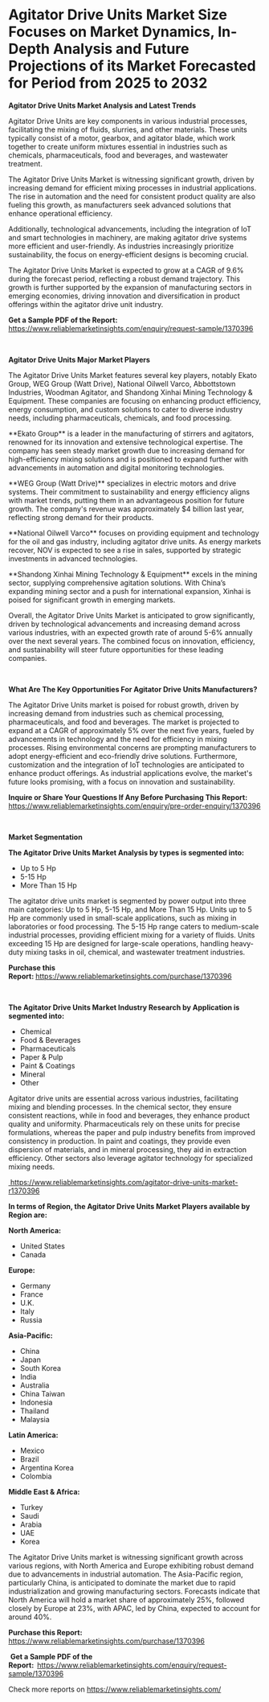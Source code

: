 <p><h1>Agitator Drive Units Market Size Focuses on Market Dynamics, In-Depth Analysis and Future Projections of its Market Forecasted for Period from 2025 to 2032</h1></p><p><strong>Agitator Drive Units Market Analysis and Latest Trends</strong></p>
<p><p>Agitator Drive Units are key components in various industrial processes, facilitating the mixing of fluids, slurries, and other materials. These units typically consist of a motor, gearbox, and agitator blade, which work together to create uniform mixtures essential in industries such as chemicals, pharmaceuticals, food and beverages, and wastewater treatment. </p><p>The Agitator Drive Units Market is witnessing significant growth, driven by increasing demand for efficient mixing processes in industrial applications. The rise in automation and the need for consistent product quality are also fueling this growth, as manufacturers seek advanced solutions that enhance operational efficiency. </p><p>Additionally, technological advancements, including the integration of IoT and smart technologies in machinery, are making agitator drive systems more efficient and user-friendly. As industries increasingly prioritize sustainability, the focus on energy-efficient designs is becoming crucial. </p><p>The Agitator Drive Units Market is expected to grow at a CAGR of 9.6% during the forecast period, reflecting a robust demand trajectory. This growth is further supported by the expansion of manufacturing sectors in emerging economies, driving innovation and diversification in product offerings within the agitator drive unit industry.</p></p>
<p><strong>Get a Sample PDF of the Report:&nbsp;</strong> <a href="https://www.reliablemarketinsights.com/enquiry/request-sample/1370396?utm_campaign=3261&utm_medium=2&utm_source=Github&utm_content=ia&utm_term=22032025&utm_id=agitator-drive-units">https://www.reliablemarketinsights.com/enquiry/request-sample/1370396</a></p>
<p>&nbsp;</p>
<p><strong>Agitator Drive Units Major Market Players</strong></p>
<p><p>The Agitator Drive Units Market features several key players, notably Ekato Group, WEG Group (Watt Drive), National Oilwell Varco, Abbottstown Industries, Woodman Agitator, and Shandong Xinhai Mining Technology & Equipment. These companies are focusing on enhancing product efficiency, energy consumption, and custom solutions to cater to diverse industry needs, including pharmaceuticals, chemicals, and food processing.</p><p>**Ekato Group** is a leader in the manufacturing of stirrers and agitators, renowned for its innovation and extensive technological expertise. The company has seen steady market growth due to increasing demand for high-efficiency mixing solutions and is positioned to expand further with advancements in automation and digital monitoring technologies.</p><p>**WEG Group (Watt Drive)** specializes in electric motors and drive systems. Their commitment to sustainability and energy efficiency aligns with market trends, putting them in an advantageous position for future growth. The company's revenue was approximately $4 billion last year, reflecting strong demand for their products.</p><p>**National Oilwell Varco** focuses on providing equipment and technology for the oil and gas industry, including agitator drive units. As energy markets recover, NOV is expected to see a rise in sales, supported by strategic investments in advanced technologies.</p><p>**Shandong Xinhai Mining Technology & Equipment** excels in the mining sector, supplying comprehensive agitation solutions. With China’s expanding mining sector and a push for international expansion, Xinhai is poised for significant growth in emerging markets.</p><p>Overall, the Agitator Drive Units Market is anticipated to grow significantly, driven by technological advancements and increasing demand across various industries, with an expected growth rate of around 5-6% annually over the next several years. The combined focus on innovation, efficiency, and sustainability will steer future opportunities for these leading companies.</p></p>
<p>&nbsp;</p>
<p><strong>What Are The Key Opportunities For Agitator Drive Units Manufacturers?</strong></p>
<p><p>The Agitator Drive Units market is poised for robust growth, driven by increasing demand from industries such as chemical processing, pharmaceuticals, and food and beverages. The market is projected to expand at a CAGR of approximately 5% over the next five years, fueled by advancements in technology and the need for efficiency in mixing processes. Rising environmental concerns are prompting manufacturers to adopt energy-efficient and eco-friendly drive solutions. Furthermore, customization and the integration of IoT technologies are anticipated to enhance product offerings. As industrial applications evolve, the market's future looks promising, with a focus on innovation and sustainability.</p></p>
<p><strong>Inquire or Share Your Questions If Any Before Purchasing This Report:</strong> <a href="https://www.reliablemarketinsights.com/enquiry/pre-order-enquiry/1370396?utm_campaign=3261&utm_medium=2&utm_source=Github&utm_content=ia&utm_term=22032025&utm_id=agitator-drive-units">https://www.reliablemarketinsights.com/enquiry/pre-order-enquiry/1370396</a></p>
<p>&nbsp;</p>
<p><strong>Market Segmentation</strong></p>
<p><strong>The Agitator Drive Units Market Analysis by types is segmented into:</strong></p>
<p><ul><li>Up to 5 Hp</li><li>5-15 Hp</li><li>More Than 15 Hp</li></ul></p>
<p><p>The agitator drive units market is segmented by power output into three main categories: Up to 5 Hp, 5-15 Hp, and More Than 15 Hp. Units up to 5 Hp are commonly used in small-scale applications, such as mixing in laboratories or food processing. The 5-15 Hp range caters to medium-scale industrial processes, providing efficient mixing for a variety of fluids. Units exceeding 15 Hp are designed for large-scale operations, handling heavy-duty mixing tasks in oil, chemical, and wastewater treatment industries.</p></p>
<p><strong>Purchase this Report:&nbsp;</strong><a href="https://www.reliablemarketinsights.com/purchase/1370396?utm_campaign=3261&utm_medium=2&utm_source=Github&utm_content=ia&utm_term=22032025&utm_id=agitator-drive-units">https://www.reliablemarketinsights.com/purchase/1370396</a></p>
<p>&nbsp;</p>
<p><strong>The Agitator Drive Units Market Industry Research by Application is segmented into:</strong></p>
<p><ul><li>Chemical</li><li>Food & Beverages</li><li>Pharmaceuticals</li><li>Paper & Pulp</li><li>Paint & Coatings</li><li>Mineral</li><li>Other</li></ul></p>
<p><p>Agitator drive units are essential across various industries, facilitating mixing and blending processes. In the chemical sector, they ensure consistent reactions, while in food and beverages, they enhance product quality and uniformity. Pharmaceuticals rely on these units for precise formulations, whereas the paper and pulp industry benefits from improved consistency in production. In paint and coatings, they provide even dispersion of materials, and in mineral processing, they aid in extraction efficiency. Other sectors also leverage agitator technology for specialized mixing needs.</p></p>
<p><a href="https://www.reliablemarketinsights.com/agitator-drive-units-market-r1370396?utm_campaign=3261&utm_medium=2&utm_source=Github&utm_content=ia&utm_term=22032025&utm_id=agitator-drive-units">&nbsp;https://www.reliablemarketinsights.com/agitator-drive-units-market-r1370396</a></p>
<p><strong>In terms of Region, the Agitator Drive Units Market Players available by Region are:</strong></p>
<p>
    <p> <strong> North America: </strong>
        <ul>
            <li>United States</li>
            <li>Canada</li>
        </ul>
        </p> 
    <p> <strong> Europe: </strong>
        <ul>
            <li>Germany</li>
            <li>France</li>
            <li>U.K.</li>
            <li>Italy</li>
            <li>Russia</li>
        </ul>
        </p> 
    <p> <strong> Asia-Pacific: </strong>
        <ul>
            <li>China</li>
            <li>Japan</li>
            <li>South Korea</li>
            <li>India</li>
            <li>Australia</li>
            <li>China Taiwan</li>
            <li>Indonesia</li>
            <li>Thailand</li>
            <li>Malaysia</li>
        </ul>
        </p> 
    <p> <strong> Latin America: </strong>
        <ul>
            <li>Mexico</li>
            <li>Brazil</li>
            <li>Argentina Korea</li>
            <li>Colombia</li>
        </ul>
        </p> 
    <p> <strong> Middle East & Africa: </strong>
        <ul>
            <li>Turkey</li>
            <li>Saudi</li>
            <li>Arabia</li>
            <li>UAE</li>
            <li>Korea</li>
        </ul>
    </p>
    </p>
<p><p>The Agitator Drive Units market is witnessing significant growth across various regions, with North America and Europe exhibiting robust demand due to advancements in industrial automation. The Asia-Pacific region, particularly China, is anticipated to dominate the market due to rapid industrialization and growing manufacturing sectors. Forecasts indicate that North America will hold a market share of approximately 25%, followed closely by Europe at 23%, with APAC, led by China, expected to account for around 40%.</p></p>
<p><strong>Purchase this Report: </strong><a href="https://www.reliablemarketinsights.com/purchase/1370396?utm_campaign=3261&utm_medium=2&utm_source=Github&utm_content=ia&utm_term=22032025&utm_id=agitator-drive-units">https://www.reliablemarketinsights.com/purchase/1370396</a></p>
<p>&nbsp;<strong>Get a Sample PDF of the Report:&nbsp;&nbsp;</strong><a href="https://www.reliablemarketinsights.com/enquiry/request-sample/1370396?utm_campaign=3261&utm_medium=2&utm_source=Github&utm_content=ia&utm_term=22032025&utm_id=agitator-drive-units">https://www.reliablemarketinsights.com/enquiry/request-sample/1370396</a></p>
<p><strong></strong></p>
<p>Check more reports on <a href="https://www.reliablemarketinsights.com/?utm_campaign=3261&utm_medium=2&utm_source=Github&utm_content=ia&utm_term=22032025&utm_id=agitator-drive-units">https://www.reliablemarketinsights.com/</a></p>